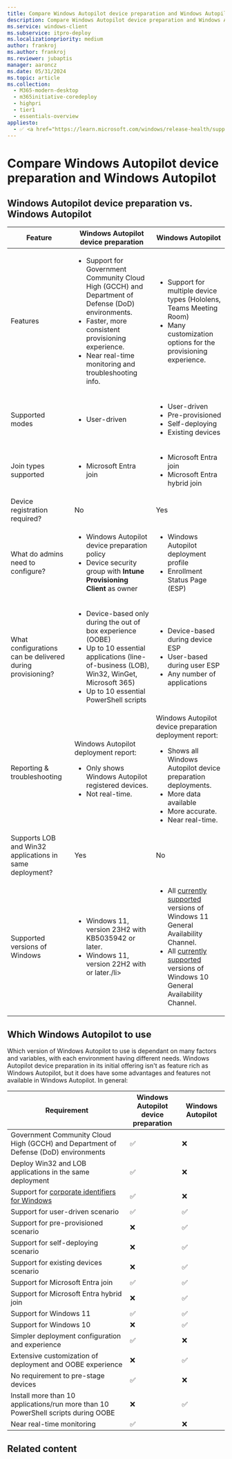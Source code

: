```yaml
---
title: Compare Windows Autopilot device preparation and Windows Autopilot
description: Compare Windows Autopilot device preparation and Windows Autopilot features and when to use each.
ms.service: windows-client
ms.subservice: itpro-deploy
ms.localizationpriority: medium
author: frankroj
ms.author: frankroj
ms.reviewer: jubaptis
manager: aaroncz
ms.date: 05/31/2024
ms.topic: article
ms.collection:
  - M365-modern-desktop
  - m365initiative-coredeploy
  - highpri
  - tier1
  - essentials-overview
appliesto:
  - ✅ <a href="https://learn.microsoft.com/windows/release-health/supported-versions-windows-client" target="_blank">Windows 11</a>
---
```


# Compare Windows Autopilot device preparation and Windows Autopilot

## Windows Autopilot device preparation vs. Windows Autopilot

| Feature | **Windows Autopilot<br>device preparation** | **Windows Autopilot** |
| --- | --- | --- |
| Features | <ul><li>Support for Government Community Cloud High (GCCH) and Department of Defense (DoD) environments.</li><li>Faster, more consistent provisioning experience.</li><li>Near real-time monitoring and troubleshooting info.</li></ul> | <ul><li>Support for multiple device types (Hololens, Teams Meeting Room)</li><li>Many customization options for the provisioning experience.</li></ul> |
| Supported modes | <ul><li>User-driven</li></ul> | <ul><li>User-driven</li><li>Pre-provisioned</li><li>Self-deploying</li><li>Existing devices</li></ul>|
| Join types supported | <ul><li>Microsoft Entra join</li></ul> | <ul><li>Microsoft Entra join</li><li>Microsoft Entra hybrid join</li></ul> |
|Device registration required? | No | Yes |
| What do admins need to configure? | <ul><li>Windows Autopilot device preparation policy</li><li>Device security group with **Intune Provisioning Client** as owner</li></ul> | <ul><li>Windows Autopilot deployment profile</li><li>Enrollment Status Page (ESP)</li></ul> |
| What configurations can be delivered during provisioning? | <ul><li>Device-based only during the out of box experience (OOBE)</li><li>Up to 10 essential applications (line-of-business (LOB), Win32, WinGet, Microsoft 365)</li><li>Up to 10 essential PowerShell scripts</li></ul> | <ul><li>Device-based during device ESP</li><li>User-based during user ESP</li><li>Any number of applications</li></ul> |
| Reporting & troubleshooting | Windows Autopilot deployment report:<ul><li> Only shows Windows Autopilot registered devices.</li><li>Not real-time.</li></ul> | Windows Autopilot device preparation deployment report:<ul><li>Shows all Windows Autopilot device preparation deployments.<li>More data available</li><li>More accurate.</li><li>Near real-time.</li></ul> |
| Supports LOB and Win32 applications in same deployment? | Yes | No |
| Supported versions of Windows | <ul><li>Windows 11, version 23H2 with KB5035942 or later.</li><li> Windows 11, version 22H2 with or later./li></ul> | <ul><li>All [currently supported](/windows/release-health/supported-versions-windows-client#windows-11-supported-versions) versions of Windows 11 General Availability Channel.</li><li>All [currently supported](/windows/release-health/supported-versions-windows-client#windows-10-supported-versions) versions of Windows 10 General Availability Channel.</li></ul> |

## Which Windows Autopilot to use

Which version of Windows Autopilot to use is dependant on many factors and variables, with each environment having different needs. Windows Autopilot device preparation in its initial offering isn't as feature rich as Windows Autopilot, but it does have some advantages and features not available in Windows Autopilot. In general:

| Requirement | **Windows Autopilot<br>device preparation** | **Windows Autopilot** |
| --- | --- | --- |
| Government Community Cloud High (GCCH) and Department of Defense (DoD) environments | ✅ | ❌ |
| Deploy Win32 and LOB applications in the same deployment | ✅ | ❌ |
| Support for [corporate identifiers for Windows](overview.md#corporate-identifiers-for-windows) | ✅ | ❌ |
| Support for user-driven scenario | ✅ | ✅ |
| Support for pre-provisioned scenario | ❌ | ✅ |
| Support for self-deploying scenario | ❌ | ✅ |
| Support for existing devices scenario | ❌ | ✅ |
| Support for Microsoft Entra join | ✅ | ✅ |
| Support for Microsoft Entra hybrid join | ❌ | ✅ |
| Support for Windows 11 | ✅ | ✅ |
| Support for Windows 10 | ❌ | ✅ |
| Simpler deployment configuration and experience | ✅ | ❌ |
| Extensive customization of deployment and OOBE experience | ❌ | ✅ |
| No requirement to pre-stage devices | ✅ | ❌ |
| Install more than 10 applications/run more than 10 PowerShell scripts during OOBE | ❌ | ✅ |
| Near real-time monitoring | ✅ | ❌ |

## Related content
